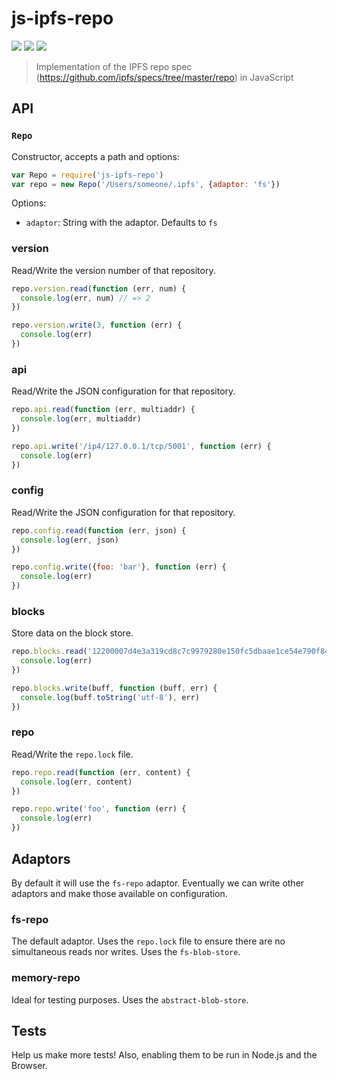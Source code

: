 js-ipfs-repo
============


[![](https://img.shields.io/badge/made%20by-Protocol%20Labs-blue.svg?style=flat-square)](http://ipn.io) [![](https://img.shields.io/badge/project-IPFS-blue.svg?style=flat-square)](http://ipfs.io/) [![](https://img.shields.io/badge/freenode-%23ipfs-blue.svg?style=flat-square)](http://webchat.freenode.net/?channels=%23ipfs)

> Implementation of the IPFS repo spec (https://github.com/ipfs/specs/tree/master/repo) in JavaScript

## API

### `Repo`

Constructor, accepts a path and options:

```js
var Repo = require('js-ipfs-repo')
var repo = new Repo('/Users/someone/.ipfs', {adaptor: 'fs'})
```

Options:

  - `adaptor`: String with the adaptor. Defaults to `fs`

### version

Read/Write the version number of that repository.

```js
repo.version.read(function (err, num) {
  console.log(err, num) // => 2
})

repo.version.write(3, function (err) {
  console.log(err)
})
```

### api

Read/Write the JSON configuration for that repository.

```js
repo.api.read(function (err, multiaddr) {
  console.log(err, multiaddr)
})

repo.api.write('/ip4/127.0.0.1/tcp/5001', function (err) {
  console.log(err)
})
```

### config

Read/Write the JSON configuration for that repository.

```js
repo.config.read(function (err, json) {
  console.log(err, json)
})

repo.config.write({foo: 'bar'}, function (err) {
  console.log(err)
})
```

### blocks

Store data on the block store.

```js
repo.blocks.read('12200007d4e3a319cd8c7c9979280e150fc5dbaae1ce54e790f84ae5fd3c3c1a0475', function (buff, err) {
  console.log(err)
})
```

```js
repo.blocks.write(buff, function (buff, err) {
  console.log(buff.toString('utf-8'), err)
})
```

### repo

Read/Write the `repo.lock` file.

```js
repo.repo.read(function (err, content) {
  console.log(err, content)
})

repo.repo.write('foo', function (err) {
  console.log(err)
})
```

## Adaptors

By default it will use the `fs-repo` adaptor. Eventually we can write other adaptors
and make those available on configuration.

### fs-repo

The default adaptor. Uses the `repo.lock` file to ensure there are no simultaneous reads
nor writes. Uses the `fs-blob-store`.

### memory-repo

Ideal for testing purposes. Uses the `abstract-blob-store`.

## Tests

Help us make more tests! Also, enabling them to be run in Node.js and the Browser.
